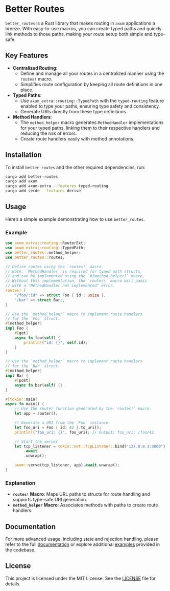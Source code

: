 # Better Routes

`better_routes` is a Rust library that makes routing in `axum` applications a breeze. With easy-to-use macros, you can create typed paths and quickly link methods to those paths, making your route setup both simple and type-safe.

## Key Features

- **Centralized Routing**:
  - Define and manage all your routes in a centralized manner using the `routes!` macro.
  - Simplifies route configuration by keeping all route definitions in one place.
- **Typed Paths**:
  - Use `axum_extra::routing::TypedPath` with the `typed-routing` feature enabled to type your paths, ensuring type safety and consistency.
  - Generate URIs directly from these type definitions.
- **Method Handlers**:
  - The `method_helper` macro generates `MethodHandler` implementations for your typed paths, linking them to their respective handlers and reducing the risk of errors.
  - Create route handlers easily with method annotations.

Installation
------------

To install `better-routes` and the other required dependencies, run:

```sh
cargo add better-routes
cargo add axum
cargo add axum-extra --features typed-routing
cargo add serde --features derive
```

## Usage

Here’s a simple example demonstrating how to use `better_routes`.

### Example

```rust
use axum_extra::routing::RouterExt;
use axum_extra::routing::TypedPath;
use better_routes::method_helper;
use better_routes::routes;

// Define routes using the `routes!` macro.
// Note: `MethodHandler` is required for typed path structs,
// and can be implemented using the `#[method_helper]` macro.
// Without this implementation, the `routes!` macro will panic
// with a "MethodHandler not implemented" error.
routes! {
    "/foo/:id" => struct Foo { id : usize },
    "/bar" => struct Bar;,
}

// Use the `method_helper` macro to implement route handlers
// for the `Foo` struct.
#[method_helper]
impl Foo {
    #[get]
    async fn foo(self) {
        println!("id: {}", self.id);
    }
}

// Use the `method_helper` macro to implement route handlers
// for the `Bar` struct.
#[method_helper]
impl Bar {
    #[post]
    async fn bar(self) {}
}

#[tokio::main]
async fn main() {
    // Use the router function generated by the `routes!` macro.
    let app = router();

    // Generate a URI from the `Foo` instance
    let foo_uri = Foo { id: 42 }.to_uri();
    println!("foo_uri: {}", foo_uri); // Output: foo_uri: /foo/42

    // Start the server
    let tcp_listener = tokio::net::TcpListener::bind("127.0.0.1:3000")
        .await
        .unwrap();

    axum::serve(tcp_listener, app).await.unwrap();
}
```

### Explanation

- **`routes!` Macro**: Maps URL paths to structs for route handling and supports type-safe URI generation.
- **`method_helper` Macro**: Associates methods with paths to create route handlers.

## Documentation

For more advanced usage, including state and rejection handling, please refer to the full [documentation][docs] or explore additional [examples][examples] provided in the codebase.

## License

This project is licensed under the MIT License. See the [LICENSE][license] file for details.

[license]: https://github.com/ratnaraj7/better-routes/blob/main/better-routes/LICENSE
[examples]: https://github.com/ratnaraj7/better-routes/tree/main/examples
[docs]: https://docs.rs/better-routes/latest/better_routes/index.html
